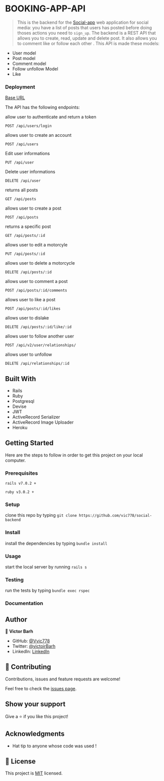 # BOOKING-APP-API

> This is the backend for the [Social-app](https://github.com/vic778/mern-project-like-instagram) web application for social media: you have a list of posts that users has posted before doing thoses actions you need to `sign_up`. The backend is a REST API that allows you to create, read, update and delete post. It also allows you to comment like or follow each other .
This API is made these models:
- User model
- Post model
- Comment model
- Follow unfollow Model
- Like

### Deployment
[Base URL](https://infinite-cliffs-78360.herokuapp.com/)


The API has the following endpoints:


allow user to authenticate and return a token

`POST /api/users/login`

allows user to create an account

`POST /api/users`

Edit user informations

`PUT /api/user`

Delete user informations

`DELETE /api/user`

returns all posts

`GET /api/posts `

allows user to create a post

`POST /api/posts`

returns a specific post

`GET /api/posts/:id`

allows user to edit a motorcyle

`PUT /api/posts/:id`

allows user to delete a motorcycle

`DELETE /api/posts/:id`

allows user to comment a post

`POST /api/posts/:id/comments`

allows user to like a post

`POST /api/posts/:id/likes`

allows user to dislake

`DELETE /api/posts/:id/like/:id`

allows user to follow another user

`POST /api/v2/user/relationships/`

allows user to unfollow   

`DELETE /api/relationships/:id`


## Built With

- Rails
- Ruby 
- Postgresql
- Devise
- JWT
- ActiveRecord Serializer
- ActiveRecord Image Uploader
- Heroku

## Getting Started

Here are the steps to follow in order to get this project on your local computer.

### Prerequisites

`rails v7.0.2 +`

`ruby v3.0.2 +`

### Setup

clone this repo by typing `git clone https://github.com/vic778/social-backend`

### Install

install the dependencies by typing `bundle install`

### Usage

start the local server by running `rails s`

### Testing

run the tests by typing `bundle exec rspec`


### Documentation


## Author

👤 **Victor Barh**

- GitHub: [@Vvic778](https://github.com/vic778)
- Twitter: [@victoirBarh](https://twitter.com/)
- LinkedIn: [LinkedIn](https://linkedin.com/in/victoir-barh)

## 🤝 Contributing

Contributions, issues and feature requests are welcome!

Feel free to check the [issues page](issues/).

## Show your support

Give a ⭐️ if you like this project!

## Acknowledgments

- Hat tip to anyone whose code was used !

## 📝 License

This project is [MIT](lic.url) licensed.

